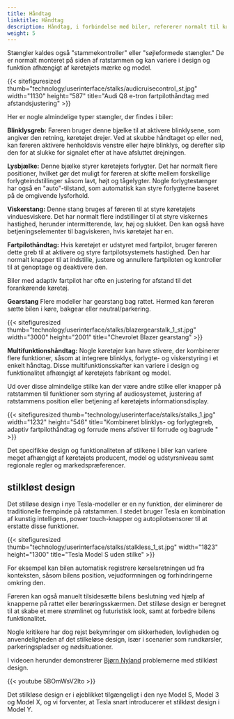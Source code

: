 ```yaml
---
title: Håndtag
linktitle: Håndtag
description: Håndtag, i forbindelse med biler, refererer normalt til kontrolkontakterne eller håndtagene på ratstammen, som chauffører bruger til at betjene forskellige køretøjsfunktioner uden at tage hænderne fra rattet.
weight: 5
---
```

<!-- markdownlint-disable MD033 -->
Stængler kaldes også "stammekontroller" eller "søjleformede stængler." De er normalt monteret på siden af ​​ratstammen og kan variere i design og funktion afhængigt af køretøjets mærke og model.

{{< sitefiguresized thumb="technology/userinterface/stalks/audicruisecontrol_st.jpg" width="1130" height="587" title="Audi Q8 e-tron fartpilothåndtag med afstandsjustering" >}}

Her er nogle almindelige typer stængler, der findes i biler:

**Blinklysgreb:** Føreren bruger denne bjælke til at aktivere blinklysene, som angiver den retning, køretøjet drejer. Ved at skubbe håndtaget op eller ned, kan føreren aktivere henholdsvis venstre eller højre blinklys, og derefter slip den for at slukke for signalet efter at have afsluttet drejningen.

**Lysbjælke:** Denne bjælke styrer køretøjets forlygter. Det har normalt flere positioner, hvilket gør det muligt for føreren at skifte mellem forskellige forlygteindstillinger såsom lavt, højt og tågelygter. Nogle forlygtestænger har også en "auto"-tilstand, som automatisk kan styre forlygterne baseret på de omgivende lysforhold.

**Viskerstang:** Denne stang bruges af føreren til at styre køretøjets vinduesviskere. Det har normalt flere indstillinger til at styre viskernes hastighed, herunder intermitterende, lav, høj og slukket. Den kan også have betjeningselementer til bagviskeren, hvis køretøjet har en.

**Fartpilothåndtag:** Hvis køretøjet er udstyret med fartpilot, bruger føreren dette greb til at aktivere og styre fartpilotsystemets hastighed. Den har normalt knapper til at indstille, justere og annullere fartpiloten og kontroller til at genoptage og deaktivere den.

Biler med adaptiv fartpilot har ofte en justering for afstand til det forankørende køretøj.

**Gearstang** Flere modeller har gearstang bag rattet. Hermed kan føreren sætte bilen i køre, bakgear eller neutral/parkering.

{{< sitefiguresized thumb="technology/userinterface/stalks/blazergearstalk_1_st.jpg" width="3000" height="2001" title="Chevrolet Blazer gearstang" >}}

**Multifunktionshåndtag:** Nogle køretøjer kan have stivere, der kombinerer flere funktioner, såsom at integrere blinklys, forlygte- og viskerstyring i et enkelt håndtag. Disse multifunktionsskafter kan variere i design og funktionalitet afhængigt af køretøjets fabrikant og model.

Ud over disse almindelige stilke kan der være andre stilke eller knapper på ratstammen til funktioner som styring af audiosystemet, justering af ratstammens position eller betjening af køretøjets informationsdisplay.

{{< sitefiguresized thumb="technology/userinterface/stalks/stalks_1.jpg" width="1232" height="546" title="Kombineret blinklys- og forlygtegreb, adaptiv fartpilothåndtag og forrude mens afstiver til forrude og bagrude " >}}

Det specifikke design og funktionaliteten af ​​stilkene i biler kan variere meget afhængigt af køretøjets producent, model og udstyrsniveau samt regionale regler og markedspræferencer.

## stilkløst design

Det stilløse design i nye Tesla-modeller er en ny funktion, der eliminerer de traditionelle frempinde på ratstammen. I stedet bruger Tesla en kombination af kunstig intelligens, power touch-knapper og autopilotsensorer til at erstatte disse funktioner.

{{< sitefiguresized thumb="technology/userinterface/stalks/stalkless_1_st.jpg" width="1823" height="1300" title="Tesla Model S uden stilke" >}}

For eksempel kan bilen automatisk registrere kørselsretningen ud fra konteksten, såsom bilens position, vejudformningen og forhindringerne omkring den.

Føreren kan også manuelt tilsidesætte bilens beslutning ved hjælp af knapperne på rattet eller berøringsskærmen. Det stilløse design er beregnet til at skabe et mere strømlinet og futuristisk look,
samt at forbedre bilens funktionalitet.

Nogle kritikere har dog rejst bekymringer om sikkerheden, lovligheden og anvendeligheden af ​​det stilkeløse design, især i scenarier som rundkørsler, parkeringspladser og nødsituationer.

I videoen herunder demonstrerer [Bjørn Nyland](../../../guides/evreviewers/#bjørn-nyland) problemerne med stilkløst design.

{{< youtube 5BOmWsV2lto >}}

Det stilkløse design er i øjeblikket tilgængeligt i den nye Model S, Model 3 og Model X, og vi forventer, at Tesla snart introducerer et stilkløst design i Model Y.

